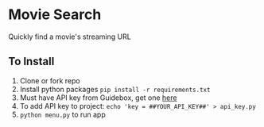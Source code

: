 # Movie Search
Quickly find a movie's streaming URL

## To Install
1. Clone or fork repo
2. Install python packages `pip install -r requirements.txt`
3. Must have API key from Guidebox, get one [here](https://api.guidebox.com/docs/key)
4. To add API key to project: `echo 'key = ##YOUR_API_KEY##' > api_key.py`
5. `python menu.py` to run app
